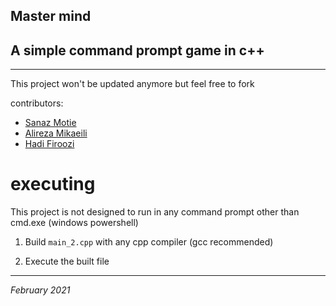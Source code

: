 
## Master mind
## A simple command prompt game in c++
***
This project won't be updated anymore but feel free to fork

contributors:
* [Sanaz Motie](https://github.com/sanazmotie)
* [Alireza Mikaeili](https://github.com/ARM1111)
* [Hadi Firoozi](https://github.com/hadi-hoho)
# executing 
This project is not designed to run in any command prompt other than cmd.exe (windows powershell)
1. Build `main_2.cpp` with any cpp compiler (gcc recommended)

2. Execute the built file

***
_February 2021_